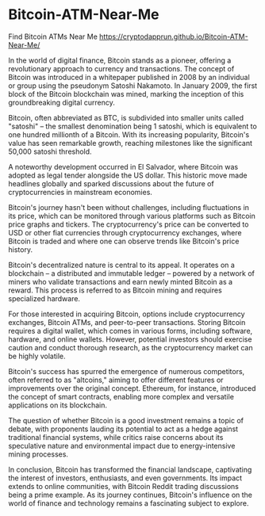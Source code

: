 # Bitcoin-ATM-Near-Me
Find Bitcoin ATMs Near Me
https://cryptodapprun.github.io/Bitcoin-ATM-Near-Me/

In the world of digital finance, Bitcoin stands as a pioneer, offering a revolutionary approach to currency and transactions. The concept of Bitcoin was introduced in a whitepaper published in 2008 by an individual or group using the pseudonym Satoshi Nakamoto. In January 2009, the first block of the Bitcoin blockchain was mined, marking the inception of this groundbreaking digital currency.

Bitcoin, often abbreviated as BTC, is subdivided into smaller units called "satoshi" – the smallest denomination being 1 satoshi, which is equivalent to one hundred millionth of a Bitcoin. With its increasing popularity, Bitcoin's value has seen remarkable growth, reaching milestones like the significant 50,000 satoshi threshold.

A noteworthy development occurred in El Salvador, where Bitcoin was adopted as legal tender alongside the US dollar. This historic move made headlines globally and sparked discussions about the future of cryptocurrencies in mainstream economies.

Bitcoin's journey hasn't been without challenges, including fluctuations in its price, which can be monitored through various platforms such as Bitcoin price graphs and tickers. The cryptocurrency's price can be converted to USD or other fiat currencies through cryptocurrency exchanges, where Bitcoin is traded and where one can observe trends like Bitcoin's price history.

Bitcoin's decentralized nature is central to its appeal. It operates on a blockchain – a distributed and immutable ledger – powered by a network of miners who validate transactions and earn newly minted Bitcoin as a reward. This process is referred to as Bitcoin mining and requires specialized hardware.

For those interested in acquiring Bitcoin, options include cryptocurrency exchanges, Bitcoin ATMs, and peer-to-peer transactions. Storing Bitcoin requires a digital wallet, which comes in various forms, including software, hardware, and online wallets. However, potential investors should exercise caution and conduct thorough research, as the cryptocurrency market can be highly volatile.

Bitcoin's success has spurred the emergence of numerous competitors, often referred to as "altcoins," aiming to offer different features or improvements over the original concept. Ethereum, for instance, introduced the concept of smart contracts, enabling more complex and versatile applications on its blockchain.

The question of whether Bitcoin is a good investment remains a topic of debate, with proponents lauding its potential to act as a hedge against traditional financial systems, while critics raise concerns about its speculative nature and environmental impact due to energy-intensive mining processes.

In conclusion, Bitcoin has transformed the financial landscape, captivating the interest of investors, enthusiasts, and even governments. Its impact extends to online communities, with Bitcoin Reddit trading discussions being a prime example. As its journey continues, Bitcoin's influence on the world of finance and technology remains a fascinating subject to explore.
